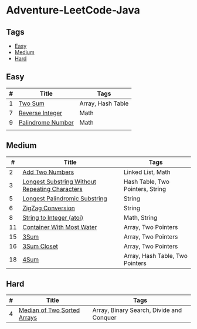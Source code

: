 # Adventure-LeetCode-Java

## Tags
- [Easy](#Easy)
- [Medium](#Medium)
- [Hard](#Hard)

## <span id="Easy">Easy</span>

| # |          Title           |        Tags       |
|---|--------------------------|-------------------|
| 1 | [Two Sum][001]           | Array, Hash Table |
| 7 | [Reverse Integer][007]   | Math              |
| 9 | [Palindrome Number][009] | Math              |
|   |                          |                   |


## <span id="Medium">Medium</span>

| #  |                         Title                         |               Tags               |
|----|-------------------------------------------------------|----------------------------------|
|  2 | [Add Two Numbers][002]                                | Linked List, Math                |
|  3 | [Longest Substring Without Repeating Characters][003] | Hash Table, Two Pointers, String |
|  5 | [Longest Palindromic Substring][005]                  | String                           |
|  6 | [ZigZag Conversion][006]                              | String                           |
|  8 | [String to Integer (atoi)][008]                       | Math, String                     |
| 11 | [Container With Most Water][011]                      | Array, Two Pointers              |
| 15 | [3Sum][015]                                           | Array, Two Pointers              |
| 16 | [3Sum Closet][016]                                    | Array, Two Pointers              |
| 18 | [4Sum][018]                                           | Array, Hash Table, Two Pointers  |


## <span id="Hard">Hard</span>

| # |               Title                |                   Tags                   |
|---|------------------------------------|------------------------------------------|
| 4 | [Median of Two Sorted Arrays][004] | Array, Binary Search, Divide and Conquer |



[001]: https://github.com/BraveAlan/Adventure-LeetCode-Java/blob/master/Easy/1.%20Two%20Sum.md
[002]: https://github.com/BraveAlan/Adventure-LeetCode-Java/blob/master/Medium/2.%20Add%20Two%20Numbers.md
[003]: https://github.com/BraveAlan/Adventure-LeetCode-Java/blob/master/Medium/3.%20Longest%20Substring%20Without%20Repeating%20Characters.md
[004]: https://github.com/BraveAlan/Adventure-LeetCode-Java/blob/master/Hard/4.%20Median%20of%20Two%20Sorted%20Arrays.md
[005]: https://github.com/BraveAlan/Adventure-LeetCode-Java/blob/master/Medium/5.%20Longest%20Palindromic%20Substring.md
[006]: https://github.com/BraveAlan/Adventure-LeetCode-Java/blob/master/Medium/6.%20ZigZag%20Conversion.md
[007]: https://github.com/BraveAlan/Adventure-LeetCode-Java/blob/master/Easy/7.%20Reverse%20Integer.md
[008]: https://github.com/BraveAlan/Adventure-LeetCode-Java/blob/master/Medium/8.%20String%20to%20Integer%20(atoi).md
[009]: https://github.com/BraveAlan/Adventure-LeetCode-Java/blob/master/Easy/9.%20Palindrome%20Number.md
[011]: https://github.com/BraveAlan/Adventure-LeetCode-Java/blob/master/Medium/11.%20Container%20With%20Most%20Water.md
[015]: https://github.com/BraveAlan/Adventure-LeetCode-Java/blob/master/Medium/15.%203Sum.md
[016]: https://github.com/BraveAlan/Adventure-LeetCode-Java/blob/master/Medium/16.%203Sum%20Closest.md
[018]: https://github.com/BraveAlan/Adventure-LeetCode-Java/blob/master/Medium/18.%204Sum.md






